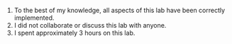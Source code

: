1. To the best of my knowledge, all aspects of this lab have been
   correctly implemented.
2. I did not collaborate or discuss this lab with anyone.
3. I spent approximately 3 hours on this lab.

